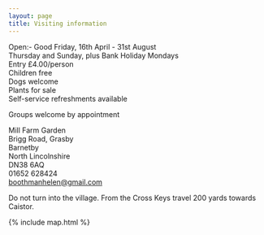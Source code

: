 ```yaml
---
layout: page
title: Visiting information
---
```


Open:- Good Friday, 16th April - 31st August<br/>
Thursday and Sunday, plus Bank Holiday Mondays<br/>
Entry £4.00/person<br/>
Children free<br/>
Dogs welcome<br/>
Plants for sale<br/>
Self-service refreshments available

Groups welcome by appointment

Mill Farm Garden<br/>
Brigg Road, Grasby<br/>
Barnetby<br/>
North Lincolnshire<br/>
DN38 6AQ<br/>
01652 628424<br/>
boothmanhelen@gmail.com

Do not turn into the village.  From the Cross Keys travel 200 yards towards Caistor.

{% include map.html %}
